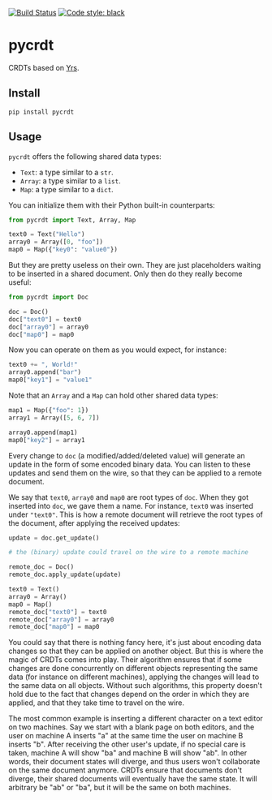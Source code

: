 [![Build Status](https://github.com/davidbrochart/pycrdt/workflows/test/badge.svg)](https://github.com/davidbrochart/pycrdt/actions)
[![Code style: black](https://img.shields.io/badge/code%20style-black-000000.svg)](https://github.com/psf/black)

# pycrdt

CRDTs based on [Yrs](https://github.com/y-crdt/y-crdt).

## Install

```console
pip install pycrdt
```

## Usage

`pycrdt` offers the following shared data types:
- `Text`: a type similar to a `str`.
- `Array`: a type similar to a `list`.
- `Map`: a type similar to a `dict`.

You can initialize them with their Python built-in counterparts:

```py
from pycrdt import Text, Array, Map

text0 = Text("Hello")
array0 = Array([0, "foo"])
map0 = Map({"key0": "value0"})
```

But they are pretty useless on their own. They are just placeholders waiting to be inserted in a shared document. Only then do they really become useful:

```py
from pycrdt import Doc

doc = Doc()
doc["text0"] = text0
doc["array0"] = array0
doc["map0"] = map0
```

Now you can operate on them as you would expect, for instance:

```py
text0 += ", World!"
array0.append("bar")
map0["key1"] = "value1"
```

Note that an `Array` and a `Map` can hold other shared data types:

```py
map1 = Map({"foo": 1})
array1 = Array([5, 6, 7])

array0.append(map1)
map0["key2"] = array1
```

Every change to `doc` (a modified/added/deleted value) will generate an update in the form of some encoded binary data.
You can listen to these updates and send them on the wire, so that they can be applied to a remote document.

We say that `text0`, `array0` and `map0` are root types of `doc`.
When they got inserted into `doc`, we gave them a name. For instance, `text0` was inserted under `"text0"`.
This is how a remote document will retrieve the root types of the document, after applying the received updates:

```py
update = doc.get_update()

# the (binary) update could travel on the wire to a remote machine

remote_doc = Doc()
remote_doc.apply_update(update)

text0 = Text()
array0 = Array()
map0 = Map()
remote_doc["text0"] = text0
remote_doc["array0"] = array0
remote_doc["map0"] = map0
```

You could say that there is nothing fancy here, it's just about encoding data changes so that they can be applied on another object.
But this is where the magic of CRDTs comes into play.
Their algorithm ensures that if some changes are done concurrently on different objects representing the same data (for instance on different machines), applying the changes will lead to the same data on all objects. Without such algorithms, this property doesn't hold due to the fact that changes depend on the order in which they are applied, and that they take time to travel on the wire.

The most common example is inserting a different character on a text editor on two machines.
Say we start with a blank page on both editors, and the user on machine A inserts "a" at the same time the user on machine B inserts "b".
After receiving the other user's update, if no special care is taken, machine A will show "ba" and machine B will show "ab".
In other words, their document states will diverge, and thus users won't collaborate on the same document anymore.
CRDTs ensure that documents don't diverge, their shared documents will eventually have the same state. It will arbitrary be "ab" or "ba", but it will be the same on both machines.

